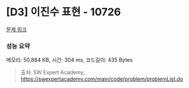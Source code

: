 # [D3] 이진수 표현 - 10726 

[문제 링크](https://swexpertacademy.com/main/code/problem/problemDetail.do?contestProbId=AXRSXf_a9qsDFAXS) 

### 성능 요약

메모리: 50,884 KB, 시간: 304 ms, 코드길이: 435 Bytes



> 출처: SW Expert Academy, https://swexpertacademy.com/main/code/problem/problemList.do